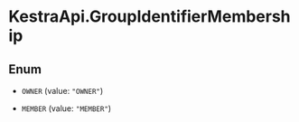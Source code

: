 # KestraApi.GroupIdentifierMembership

## Enum


* `OWNER` (value: `"OWNER"`)

* `MEMBER` (value: `"MEMBER"`)


